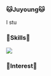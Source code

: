 

<!--
**Juyoung-b/Juyoung-b** is a ✨ _special_ ✨ repository because its `README.md` (this file) appears on your GitHub profile.

Here are some ideas to get you started:

- 🔭 I’m currently working on ...
- 🌱 I’m currently learning ...
- 👯 I’m looking to collaborate on ...
- 🤔 I’m looking for help with ...
- 💬 Ask me about ...
- 📫 How to reach me: ...
- 😄 Pronouns: ...
- ⚡ Fun fact: ...
-->
<h3>🐱Juyoung🐱</h3>
I stu


<h3>🍒Skills🍒</h3>
<img src="https://img.shields.io/badge/Python-3776AB?style=flat-square&logo=python&logoColor=white">



<h3>💓Interest💓</h3>
